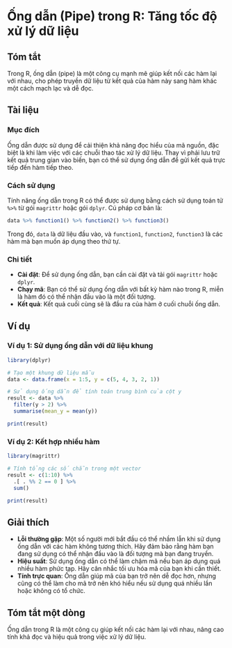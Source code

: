 <!--
Meta Description: # Ống dẫn (Pipe) trong R: Tăng tốc độ xử lý dữ liệu ## Tóm tắt Trong R, ống dẫn (pipe) là một công cụ mạnh mẽ giúp kết nối các hàm lại với nhau, cho p...
Meta Keywords: dụng, ống, dẫn, hàm, bạn
-->

# Ống dẫn (Pipe) trong R: Tăng tốc độ xử lý dữ liệu

## Tóm tắt
Trong R, ống dẫn (pipe) là một công cụ mạnh mẽ giúp kết nối các hàm lại với nhau, cho phép truyền dữ liệu từ kết quả của hàm này sang hàm khác một cách mạch lạc và dễ đọc.

## Tài liệu
### Mục đích
Ống dẫn được sử dụng để cải thiện khả năng đọc hiểu của mã nguồn, đặc biệt là khi làm việc với các chuỗi thao tác xử lý dữ liệu. Thay vì phải lưu trữ kết quả trung gian vào biến, bạn có thể sử dụng ống dẫn để gửi kết quả trực tiếp đến hàm tiếp theo.

### Cách sử dụng
Tính năng ống dẫn trong R có thể được sử dụng bằng cách sử dụng toán tử `%>%` từ gói `magrittr` hoặc gói `dplyr`. Cú pháp cơ bản là:

```R
data %>% function1() %>% function2() %>% function3()
```

Trong đó, `data` là dữ liệu đầu vào, và `function1`, `function2`, `function3` là các hàm mà bạn muốn áp dụng theo thứ tự.

### Chi tiết
- **Cài đặt**: Để sử dụng ống dẫn, bạn cần cài đặt và tải gói `magrittr` hoặc `dplyr`.
- **Chạy mã**: Bạn có thể sử dụng ống dẫn với bất kỳ hàm nào trong R, miễn là hàm đó có thể nhận đầu vào là một đối tượng.
- **Kết quả**: Kết quả cuối cùng sẽ là đầu ra của hàm ở cuối chuỗi ống dẫn.

## Ví dụ
### Ví dụ 1: Sử dụng ống dẫn với dữ liệu khung
```R
library(dplyr)

# Tạo một khung dữ liệu mẫu
data <- data.frame(x = 1:5, y = c(5, 4, 3, 2, 1))

# Sử dụng ống dẫn để tính toán trung bình của cột y
result <- data %>%
  filter(y > 2) %>%
  summarise(mean_y = mean(y))

print(result)
```

### Ví dụ 2: Kết hợp nhiều hàm
```R
library(magrittr)

# Tính tổng các số chẵn trong một vector
result <- c(1:10) %>%
  .[ . %% 2 == 0 ] %>%
  sum()

print(result)
```

## Giải thích
- **Lỗi thường gặp**: Một số người mới bắt đầu có thể nhầm lẫn khi sử dụng ống dẫn với các hàm không tương thích. Hãy đảm bảo rằng hàm bạn đang sử dụng có thể nhận đầu vào là đối tượng mà bạn đang truyền.
- **Hiệu suất**: Sử dụng ống dẫn có thể làm chậm mã nếu bạn áp dụng quá nhiều hàm phức tạp. Hãy cân nhắc tối ưu hóa mã của bạn khi cần thiết.
- **Tính trực quan**: Ống dẫn giúp mã của bạn trở nên dễ đọc hơn, nhưng cũng có thể làm cho mã trở nên khó hiểu nếu sử dụng quá nhiều lần hoặc không có tổ chức.

## Tóm tắt một dòng
Ống dẫn trong R là một công cụ giúp kết nối các hàm lại với nhau, nâng cao tính khả đọc và hiệu quả trong việc xử lý dữ liệu.